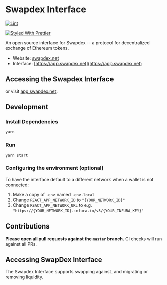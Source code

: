 # Swapdex Interface

[![Lint](https://github.com/tomochain/luaswap-interface/workflows/Lint/badge.svg)](https://github.com/tomochain/luaswap-interface/actions?query=workflow%3ALint)
<!-- [![Tests](https://github.com/tomochain/tomochain-interface/workflows/Tests/badge.svg)](https://github.com/tomochain/luaswap-interface/actions?query=workflow%3ATests) -->
[![Styled With Prettier](https://img.shields.io/badge/code_style-prettier-ff69b4.svg)](https://prettier.io/)

An open source interface for Swapdex -- a protocol for decentralized exchange of Ethereum tokens.

- Website: [swapdex.net](https://swapdex.net)
- Interface: [https://app.swapdex.net](https://app.swapdex.net)


## Accessing the Swapdex Interface

or visit [app.swapdex.net](https://app.swapdex.net).

## Development

### Install Dependencies

```bash
yarn
```

### Run

```bash
yarn start
```

### Configuring the environment (optional)

To have the interface default to a different network when a wallet is not connected:

1. Make a copy of `.env` named `.env.local`
2. Change `REACT_APP_NETWORK_ID` to `"{YOUR_NETWORK_ID}"`
3. Change `REACT_APP_NETWORK_URL` to e.g. `"https://{YOUR_NETWORK_ID}.infura.io/v3/{YOUR_INFURA_KEY}"` 


## Contributions

**Please open all pull requests against the `master` branch.** 
CI checks will run against all PRs.

## Accessing SwapDex Interface

The Swapdex Interface supports swapping against, and migrating or removing liquidity.